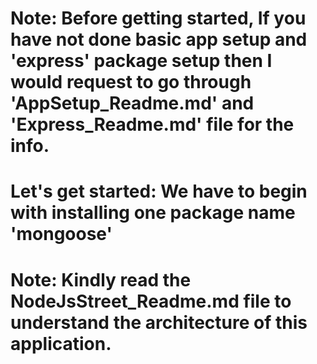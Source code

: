 # Note: Before getting started, If you have not done basic app setup and 'express' package setup then I would request to go through 'AppSetup_Readme.md' and 'Express_Readme.md' file for the info.

# Let's get started: We have to begin with installing one package name 'mongoose'

# Note: Kindly read the NodeJsStreet_Readme.md file to understand the architecture of this application.
